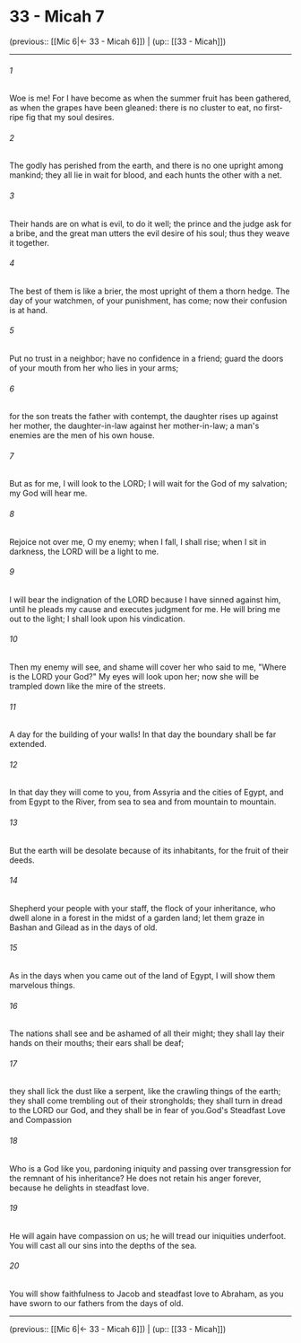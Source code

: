# 33 - Micah 7

(previous:: [[Mic 6|← 33 - Micah 6]]) | (up:: [[33 - Micah]])

***


###### 1 
Woe is me! For I have become as when the summer fruit has been gathered, as when the grapes have been gleaned: there is no cluster to eat, no first-ripe fig that my soul desires. 

###### 2 
The godly has perished from the earth, and there is no one upright among mankind; they all lie in wait for blood, and each hunts the other with a net. 

###### 3 
Their hands are on what is evil, to do it well; the prince and the judge ask for a bribe, and the great man utters the evil desire of his soul; thus they weave it together. 

###### 4 
The best of them is like a brier, the most upright of them a thorn hedge. The day of your watchmen, of your punishment, has come; now their confusion is at hand. 

###### 5 
Put no trust in a neighbor; have no confidence in a friend; guard the doors of your mouth from her who lies in your arms; 

###### 6 
for the son treats the father with contempt, the daughter rises up against her mother, the daughter-in-law against her mother-in-law; a man's enemies are the men of his own house. 

###### 7 
But as for me, I will look to the LORD; I will wait for the God of my salvation; my God will hear me. 

###### 8 
Rejoice not over me, O my enemy; when I fall, I shall rise; when I sit in darkness, the LORD will be a light to me. 

###### 9 
I will bear the indignation of the LORD because I have sinned against him, until he pleads my cause and executes judgment for me. He will bring me out to the light; I shall look upon his vindication. 

###### 10 
Then my enemy will see, and shame will cover her who said to me, "Where is the LORD your God?" My eyes will look upon her; now she will be trampled down like the mire of the streets. 

###### 11 
A day for the building of your walls! In that day the boundary shall be far extended. 

###### 12 
In that day they will come to you, from Assyria and the cities of Egypt, and from Egypt to the River, from sea to sea and from mountain to mountain. 

###### 13 
But the earth will be desolate because of its inhabitants, for the fruit of their deeds. 

###### 14 
Shepherd your people with your staff, the flock of your inheritance, who dwell alone in a forest in the midst of a garden land; let them graze in Bashan and Gilead as in the days of old. 

###### 15 
As in the days when you came out of the land of Egypt, I will show them marvelous things. 

###### 16 
The nations shall see and be ashamed of all their might; they shall lay their hands on their mouths; their ears shall be deaf; 

###### 17 
they shall lick the dust like a serpent, like the crawling things of the earth; they shall come trembling out of their strongholds; they shall turn in dread to the LORD our God, and they shall be in fear of you.God's Steadfast Love and Compassion 

###### 18 
Who is a God like you, pardoning iniquity and passing over transgression for the remnant of his inheritance? He does not retain his anger forever, because he delights in steadfast love. 

###### 19 
He will again have compassion on us; he will tread our iniquities underfoot. You will cast all our sins into the depths of the sea. 

###### 20 
You will show faithfulness to Jacob and steadfast love to Abraham, as you have sworn to our fathers from the days of old.

***

(previous:: [[Mic 6|← 33 - Micah 6]]) | (up:: [[33 - Micah]])
